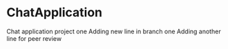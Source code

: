 # ChatApplication
Chat application project one 
Adding new line in branch one
Adding another line for peer review


